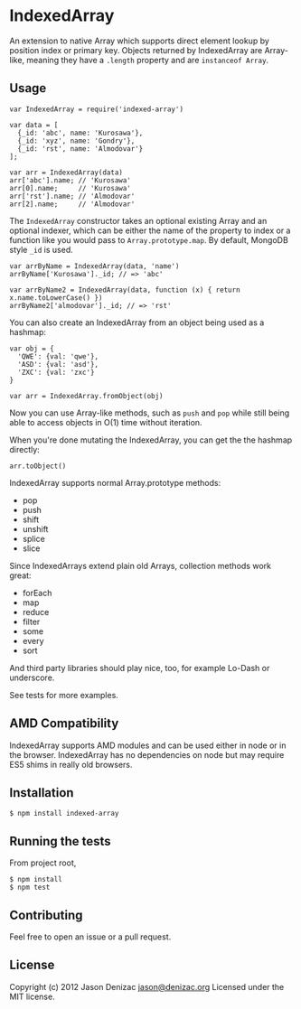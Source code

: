 # IndexedArray

An extension to native Array which supports direct element lookup by position index or primary key. Objects returned by IndexedArray are Array-like, meaning they have a `.length` property and are `instanceof Array`.

## Usage

    var IndexedArray = require('indexed-array')

    var data = [
      {_id: 'abc', name: 'Kurosawa'},
      {_id: 'xyz', name: 'Gondry'},
      {_id: 'rst', name: 'Almodovar'}
    ];

    var arr = IndexedArray(data)
    arr['abc'].name; // 'Kurosawa'
    arr[0].name;     // 'Kurosawa'
    arr['rst'].name; // 'Almodovar'
    arr[2].name;     // 'Almodovar'

The `IndexedArray` constructor takes an optional existing Array and an optional indexer, which can be either the name of the property to index or a function like you would pass to `Array.prototype.map`. By default, MongoDB style `_id` is used.

    var arrByName = IndexedArray(data, 'name')
    arrByName['Kurosawa']._id; // => 'abc'

    var arrByName2 = IndexedArray(data, function (x) { return x.name.toLowerCase() })
    arrByName2['almodovar']._id; // => 'rst'

You can also create an IndexedArray from an object being used as a hashmap:

    var obj = {
      'QWE': {val: 'qwe'},
      'ASD': {val: 'asd'},
      'ZXC': {val: 'zxc'}
    }

    var arr = IndexedArray.fromObject(obj)

Now you can use Array-like methods, such as `push` and `pop` while still being able to access objects in O(1) time without iteration.

When you're done mutating the IndexedArray, you can get the the hashmap directly:

    arr.toObject()


IndexedArray supports normal Array.prototype methods:

 - pop
 - push
 - shift
 - unshift
 - splice
 - slice

Since IndexedArrays extend plain old Arrays, collection methods work great:

 - forEach
 - map
 - reduce
 - filter
 - some
 - every
 - sort

And third party libraries should play nice, too, for example Lo-Dash or underscore.

See tests for more examples.

## AMD Compatibility

IndexedArray supports AMD modules and can be used either in node or in the browser. IndexedArray has no dependencies on node but may require ES5 shims in really old browsers.

## Installation

    $ npm install indexed-array

## Running the tests

From project root,

    $ npm install
    $ npm test

## Contributing
Feel free to open an issue or a pull request.

## License
Copyright (c) 2012 Jason Denizac <jason@denizac.org>
Licensed under the MIT license.